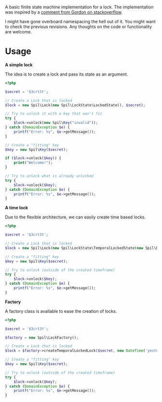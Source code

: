 A basic finite state machine implementation for a lock. The implementation was inspired by a [comment from Gordon on stackoverflow][1].

I might have gone overboard namespacing the hell out of it. You might want to check the previous revisions. Any thoughts on the code or functionality are welcome.

# Usage

**A simple lock**

The idea is to create a lock and pass its state as an argument.

```php
<?php

$secret = '$3crt3t';

// Create a Lock that is locked
$lock = new Spil\Lock(new Spil\LockState\LockedState(), $secret);

// Try to unlock it with a key that won't fit
try {
    $lock->unlock(new Spil\Key("invalid"));
} catch (DomainException $e) {
    printf("Error: %s", $e->getMessage());
}

// Create a "fitting" key
$key = new Spil\Key($secret);

if ($lock->unlock($key)) {
    print("Welcome!");
}

// Try to unlock what is already unlocked
try {
    $lock->unlock($key);
} catch (DomainException $e) {
    printf("Error: %s", $e->getMessage());
}
```

**A time lock**

Due to the flexible architecture, we can easily create time based locks.

```php
<?php

$secret = '$3crt3t';

// Create a Lock that is locked
$lock = new Spil\Lock(new Spil\LockState\TemporalLockedState(new Spil\DateRange(new DateTime('yesterday morning'), new DateTime('yesterday noon'))), $secret);

// Create a "fitting" key
$key = new Spil\Key($secret);

// Try to unlock (outside of the created timeframe)
try {
    $lock->unlock($key);
} catch (DomainException $e) {
    printf("Error: %s", $e->getMessage());
}
```

**Factory**

A factory class is available to ease the creation of locks.

```php
<?php

$secret = '$3crt3t';

$factory = new Spil\LockFactory();

// Create a Lock that is locked
$lock = $factory->createTemporalLockedLock($secret, new DateTime('yesterday morning'), new DateTime('yesterday noon'))));

// Create a "fitting" key
$key = new Spil\Key($secret);

// Try to unlock (outside of the created timeframe)
try {
    $lock->unlock($key);
} catch (DomainException $e) {
    printf("Error: %s", $e->getMessage());
}
```

[1]: http://stackoverflow.com/questions/4274031/php-state-machine-framework#answer-4275232